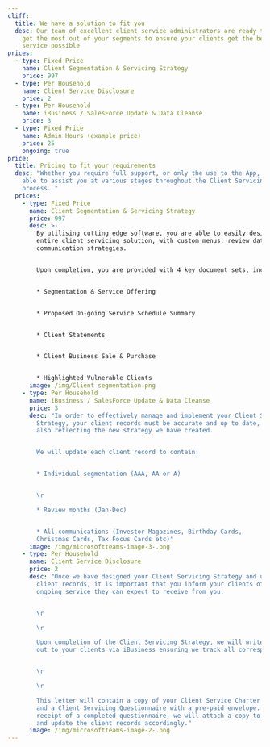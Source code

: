 ```yaml
---
cliff:
  title: We have a solution to fit you
  desc: Our team of excellent client service administrators are ready to help you
    get the most out of your segments to ensure your clients get the best
    service possible
prices:
  - type: Fixed Price
    name: Client Segmentation & Servicing Strategy
    price: 997
  - type: Per Household
    name: Client Service Disclosure
    price: 2
  - type: Per Household
    name: iBusiness / SalesForce Update & Data Cleanse
    price: 3
  - type: Fixed Price
    name: Admin Hours (example price)
    price: 25
    ongoing: true
price:
  title: Pricing to fit your requirements
  desc: "Whether you require full support, or only the use to the App, our team is
    able to assist you at various stages throughout the Client Servicing
    process. "
  prices:
    - type: Fixed Price
      name: Client Segmentation & Servicing Strategy
      price: 997
      desc: >-
        By utilising cutting edge software, you are able to easily design your
        entire client servicing solution, with custom menus, review dates and
        communication strategies.


        Upon completion, you are provided with 4 key document sets, including:


        * Segmentation & Service Offering


        * Proposed On-going Service Schedule Summary


        * Client Statements


        * Client Business Sale & Purchase


        * Highlighted Vulnerable Clients
      image: /img/Client segmentation.png
    - type: Per Household
      name: iBusiness / SalesForce Update & Data Cleanse
      price: 3
      desc: "In order to effectively manage and implement your Client Servicing
        Strategy, your client records must be accurate and up to date, whilst
        also reflecting the new strategy we have created.


        We will update each client record to contain:


        * Individual segmentation (AAA, AA or A)


        \r

        * Review months (Jan-Dec)


        * All communications (Investor Magazines, Birthday Cards,
        Christmas Cards, Tax Focus Cards etc)"
      image: /img/microsoftteams-image-3-.png
    - type: Per Household
      name: Client Service Disclosure
      price: 2
      desc: "Once we have designed your Client Servicing Strategy and updated your
        client records, it is important that you inform your clients of the
        ongoing service they can expect to receive from you.


        \r

        \r

        Upon completion of the Client Servicing Strategy, we will write
        out to your clients via iBusiness ensuring we track all correspondence.


        \r

        \r

        This letter will contain a copy of your Client Service Charter
        and a Client Servicing Questionnaire with a pre-paid envelope. Upon
        receipt of a completed questionnaire, we will attach a copy to iBusiness
        and update the client records accordingly."
      image: /img/microsoftteams-image-2-.png
---
```

